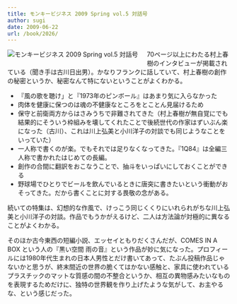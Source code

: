 ```yaml
---
title: モンキービジネス 2009 Spring vol.5 対話号
author: sugi
date: 2009-06-22
url: /book/2026/
---
```

<a href="http://www.amazon.co.jp/exec/obidos/ASIN/4863321414/chezsugi-22/ref=nosim/" name="amazletlink" target="_blank"><img src="http://i2.wp.com/ecx.images-amazon.com/images/I/51nSMQ5asML._SL160_.jpg?w=660" alt="モンキービジネス 2009 Spring vol.5 対話号" class="alignleft" style="float: left; margin: 0 20px 20px 0;" data-recalc-dims="1" /></a>

70ページ以上にわたる村上春樹のインタビューが掲載されている（聞き手は古川日出男）。かなりフランクに話していて、村上春樹の創作の秘密というか、秘密なんて特にないということがよくわかる。

  * 『風の歌を聴け」と『1973年のピンボール』はあまり気に入らなかった
  * 肉体を健康に保つのは魂の不健康なところをとことん見届けるため
  * 保守と前衛両方からはさみうちで非難されてきた（村上春樹が無自覚にでも結果的にそういう枠組みを壊してくれたことで後続世代の作家はずいぶん楽になった（古川）、これは川上弘美と小川洋子の対談でも同じようなことをいっていた）
  * 一人称で書くのが楽。でもそれでは足りなくなってきた。『1Q84』は全編三人称で書かれたはじめての長編。
  * 創作の合間に翻訳をおこなうことで、抽斗をいっぱいにしておくことができる
  * 野球場でひとりでビールを飲んでいるときに唐突に書きたいという衝動がおそってきた。だから書くことに対する畏敬の念がある。

続いての特集は、幻想的な作風で、けっこう同じくくりにいれられがちな川上弘美と小川洋子の対談。作品でもうかがえるけど、二人は方法論が対極的に異なることがよくわかる。

そのほか古今東西の短編小説、エッセイともりだくさんだが、COMES IN A BOX という人の『黒い空間 雨の音』という作品が妙に気になった。プロフィールには1980年代生まれの日本人男性とだけ書いてあって、たぶん投稿作品じゃないかと思うが、終末間近の世界の脆くてはかない感触と、家具に使われているプラスチックのマットな質感の間の不整合というか、相互の異物感みたいなものを表現するためだけに、独特の世界観を作り上げたような気がして、お主やるな、という感じだった。

